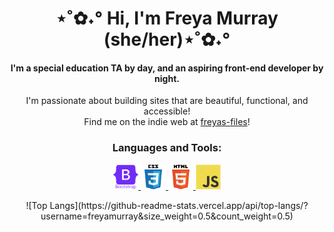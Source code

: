 <h1 align="center">⋆˚✿˖° Hi, I'm Freya Murray (she/her)⋆˚✿˖°</h1>
<h4 align="center">I'm a special education TA by day, and an aspiring front-end developer by night.</h4>
<p align="center">I'm passionate about building sites that are beautiful, functional, and accessible! <br> Find me on the indie web at <a href="https://freyas-files.nekoweb.org">freyas-files</a>! </p>

<h3 align="center">Languages and Tools:</h3>
<p align="center"> <a href="https://getbootstrap.com" target="_blank" rel="noreferrer"> <img src="https://raw.githubusercontent.com/devicons/devicon/master/icons/bootstrap/bootstrap-plain-wordmark.svg" alt="bootstrap" width="40" height="40"/> </a> <a href="https://www.w3schools.com/css/" target="_blank" rel="noreferrer"> <img src="https://raw.githubusercontent.com/devicons/devicon/master/icons/css3/css3-original-wordmark.svg" alt="css3" width="40" height="40"/> </a> <a href="https://www.w3.org/html/" target="_blank" rel="noreferrer"> <img src="https://raw.githubusercontent.com/devicons/devicon/master/icons/html5/html5-original-wordmark.svg" alt="html5" width="40" height="40"/> </a> <a href="https://developer.mozilla.org/en-US/docs/Web/JavaScript" target="_blank" rel="noreferrer"> <img src="https://raw.githubusercontent.com/devicons/devicon/master/icons/javascript/javascript-original.svg" alt="javascript" width="40" height="40"/> </a> </p>

<p align="center">![Top Langs](https://github-readme-stats.vercel.app/api/top-langs/?username=freyamurray&size_weight=0.5&count_weight=0.5)</p>

